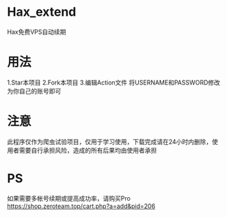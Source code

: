# Hax_extend
Hax免费VPS自动续期

# 用法
1.Star本项目
2.Fork本项目
3.编辑Action文件 将USERNAME和PASSWORD修改为你自己的账号即可

# 注意
此程序仅作为爬虫试验项目，仅用于学习使用，下载完成请在24小时内删除，使用者需要自行承担风险，造成的所有后果均由使用者承担

# PS
如果需要多帐号续期或提高成功率，请购买Pro
https://shop.zeroteam.top/cart.php?a=add&pid=206
